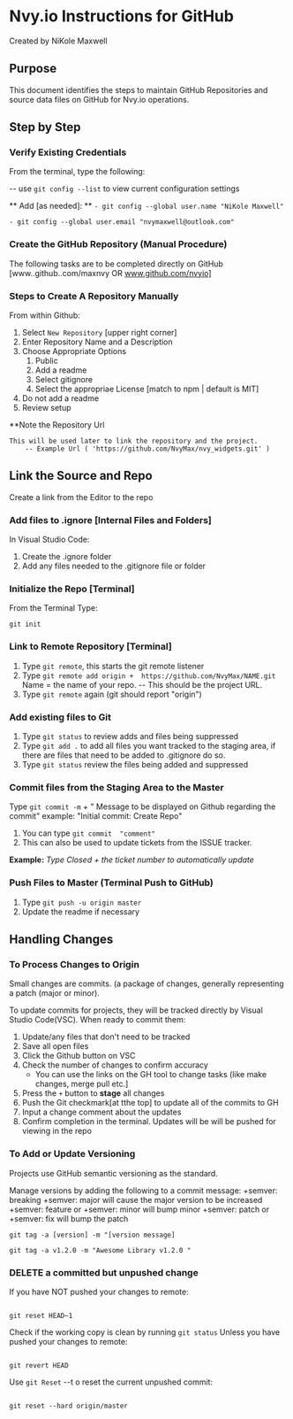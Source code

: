 # Nvy.io Instructions for GitHub

Created by NiKole Maxwell

## Purpose

This document identifies the steps to maintain GitHub Repositories and source data files on GitHub for Nvy.io operations.

## Step by Step 

### Verify Existing Credentials

From the terminal, type the following:

-- use `git config --list` to view current configuration settings

** Add [as needed]: **
`- git config --global user.name "NiKole Maxwell"`

`- git config --global user.email "nvymaxwell@outlook.com"`

### Create the GitHub Repository (Manual Procedure)

The following tasks are to be completed directly on GitHub [www..github..com/maxnvy OR www.github.com/nvyio]

### Steps to Create A Repository Manually

From within Github:

1. Select `New Repository` [upper right corner]
1. Enter Repository Name and a Description
1. Choose Appropriate Options
    1. Public
    2. Add a readme
    3. Select gitignore
    4. Select the appropriae License [match to npm | default is MIT]
1. Do not add a readme
1. Review setup

**Note the Repository Url

    This will be used later to link the repository and the project.
        -- Example Url ( 'https://github.com/NvyMax/nvy_widgets.git' )

## Link the Source and Repo

Create a link from the Editor to the repo

### Add files to .ignore [Internal Files and Folders]

In Visual Studio Code:
1.  Create the .ignore folder
2. Add any files needed to the .gitignore file or folder

### Initialize the Repo [Terminal]

From the Terminal Type:

```git
git init
```

### Link to Remote Repository [Terminal]

1. Type `git remote`, this starts the git remote listener
1. Type `git remote add origin +  https://github.com/NvyMax/NAME.git` Name = the name of your repo. 
    -- This should be the project URL.
1. Type `git remote` again (git should report "origin")

### Add existing files to Git

1. Type `git status` to review adds and files being suppressed
1. Type `git add .`  to add all files you want tracked to the staging area, if there are files that need to be added to .gitignore do so.
1. Type `git status` review the files being added and suppressed

### Commit files from the Staging Area to the Master

Type `git commit -m` + " Message to be displayed on Github regarding the commit" example: "Initial commit: Create Repo"

1. You can type `git commit  "comment"`
1. This can also be used to update tickets from the ISSUE tracker.

**Example:**  *Type Closed + the ticket number to automatically update*

### Push Files to Master (Terminal Push to GitHub)

1. Type `git push -u origin master`
1. Update the readme if necessary

## Handling Changes

### To Process Changes to Origin

Small changes are commits.  (a package of changes, generally representing a patch (major or minor).

To update commits for projects, they will be tracked directly by Visual Studio Code(VSC). 
When ready to commit them:

1. Update/any files that don't need to be tracked
1. Save all open files
1. Click the Github button on VSC
1. Check the number of changes to confirm accuracy
    - You can use the links on the GH tool to change tasks (like make changes, merge pull etc.]
1. Press the `+` button to **stage** all changes
1. Push the Git checkmark[at tthe top]  to update all of the commits to GH
1. Input a change comment about the updates
1. Confirm completion in the terminal. Updates will be will be pushed for viewing in the repo

### To  Add or Update Versioning

Projects use GitHub semantic versioning as the standard.

Manage versions by adding the following to a commit message:
    +semver: breaking  +semver: major will cause the major version to be increased
    +semver: feature or +semver: minor will bump minor 
    +semver: patch or +semver: fix will bump the patch

 ```git tag -a [version] -m "[version message] ```
 
 ```git tag -a v1.2.0 -m "Awesome Library v1.2.0 " ```
### DELETE a committed but unpushed change

If you have NOT pushed your changes to remote:

```git

git reset HEAD~1

```

Check if the working copy is clean by running ```git status```
Unless you have pushed your changes to remote:

```git

git revert HEAD

```

Use `git Reset`
--t o reset the current unpushed commit:

```git

git reset --hard origin/master

```



